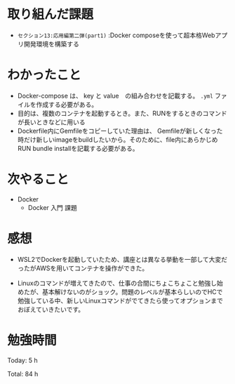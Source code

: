 # 取り組んだ課題
 * `セクション13:応用編第二弾(part1)` :Docker composeを使って超本格Webアプリ開発環境を構築する
 

# わかったこと
* Docker-compose は、 key と value　の組み合わせを記載する。 `.yml` ファイルを作成する必要がある。
* 目的は、複数のコンテナを起動するとき。また、RUNをするときのコマンドが長いときなどに用いる
* Dockerfile内にGemfileをコピーしていた理由は、
Gemfileが新しくなった時だけ新しいimageをbuildしたいから。そのために、file内にあらかじめ RUN bundle installを記載する必要がある。
# 次やること
* Docker 
  * Docker 入門 課題

# 感想
* WSL2でDockerを起動していたため、講座とは異なる挙動を一部して大変だったがAWSを用いてコンテナを操作ができた。

* Linuxのコマンドが増えてきたので、仕事の合間にちょこちょこと勉強し始めたが、基本解けないのがショック。問題のレベルが基本らしいのでHCで勉強している中、新しいLinuxコマンドがでてきたら使ってオプションまでおぼえていきたいです。

# 勉強時間
Today: 5 h

Total: 84 h
